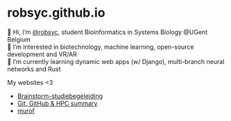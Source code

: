 # robsyc.github.io

👋 Hi, I’m [@robsyc](https://github.com/robsyc), student Bioinformatics in Systems Biology @UGent Belgium  
👀 I’m interested in biotechnology, machine learning, open-source development and VR/AR  
🌱 I’m currently learning dynamic web apps (w/ Django), multi-branch neural networks and Rust

My websites &lt;3

- [Brainstorm-studiebegeleiding](https://robsyc.github.io/brainstorm/index.html)
- [Git, GitHub & HPC summary](https://robsyc.github.io/gitpage/gitdex.html)
- [murof](https://robsyc.github.io/murof/logo_animation.html)
